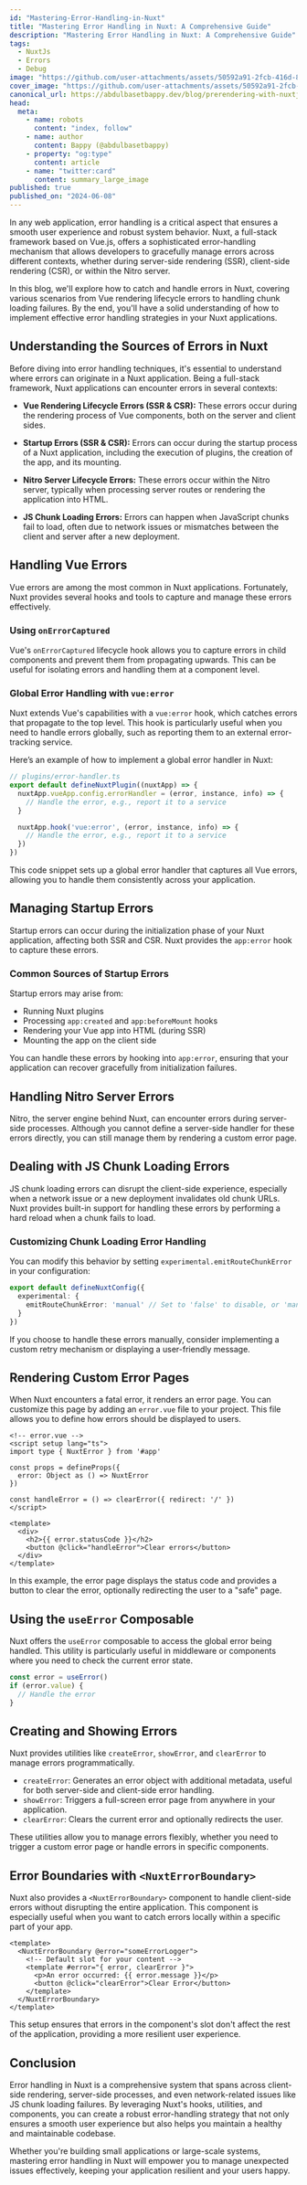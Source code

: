 ```yaml
---
id: "Mastering-Error-Handling-in-Nuxt"
title: "Mastering Error Handling in Nuxt: A Comprehensive Guide"
description: "Mastering Error Handling in Nuxt: A Comprehensive Guide"
tags:
  - NuxtJs
  - Errors
  - Debug
image: "https://github.com/user-attachments/assets/50592a91-2fcb-416d-86d3-aac6c104b1f8"
cover_image: "https://github.com/user-attachments/assets/50592a91-2fcb-416d-86d3-aac6c104b1f8"
canonical_url: https://abdulbasetbappy.dev/blog/prerendering-with-nuxtjs
head:
  meta:
    - name: robots
      content: "index, follow"
    - name: author
      content: Bappy (@abdulbasetbappy)
    - property: "og:type"
      content: article
    - name: "twitter:card"
      content: summary_large_image
published: true
published_on: "2024-06-08"
---
```

In any web application, error handling is a critical aspect that ensures a smooth user experience and robust system behavior. Nuxt, a full-stack framework based on Vue.js, offers a sophisticated error-handling mechanism that allows developers to gracefully manage errors across different contexts, whether during server-side rendering (SSR), client-side rendering (CSR), or within the Nitro server.

In this blog, we'll explore how to catch and handle errors in Nuxt, covering various scenarios from Vue rendering lifecycle errors to handling chunk loading failures. By the end, you'll have a solid understanding of how to implement effective error handling strategies in your Nuxt applications.

## Understanding the Sources of Errors in Nuxt

Before diving into error handling techniques, it's essential to understand where errors can originate in a Nuxt application. Being a full-stack framework, Nuxt applications can encounter errors in several contexts:

- **Vue Rendering Lifecycle Errors (SSR & CSR):** These errors occur during the rendering process of Vue components, both on the server and client sides.

- **Startup Errors (SSR & CSR):** Errors can occur during the startup process of a Nuxt application, including the execution of plugins, the creation of the app, and its mounting.

- **Nitro Server Lifecycle Errors:** These errors occur within the Nitro server, typically when processing server routes or rendering the application into HTML.

- **JS Chunk Loading Errors:** Errors can happen when JavaScript chunks fail to load, often due to network issues or mismatches between the client and server after a new deployment.


## Handling Vue Errors

Vue errors are among the most common in Nuxt applications. Fortunately, Nuxt provides several hooks and tools to capture and manage these errors effectively.

### Using `onErrorCaptured`

Vue's `onErrorCaptured` lifecycle hook allows you to capture errors in child components and prevent them from propagating upwards. This can be useful for isolating errors and handling them at a component level.

### Global Error Handling with `vue:error`

Nuxt extends Vue's capabilities with a `vue:error` hook, which catches errors that propagate to the top level. This hook is particularly useful when you need to handle errors globally, such as reporting them to an external error-tracking service.

Here’s an example of how to implement a global error handler in Nuxt:
```typescript
// plugins/error-handler.ts
export default defineNuxtPlugin((nuxtApp) => {
  nuxtApp.vueApp.config.errorHandler = (error, instance, info) => {
    // Handle the error, e.g., report it to a service
  }

  nuxtApp.hook('vue:error', (error, instance, info) => {
    // Handle the error, e.g., report it to a service
  })
})
```
This code snippet sets up a global error handler that captures all Vue errors, allowing you to handle them consistently across your application.


## Managing Startup Errors

Startup errors can occur during the initialization phase of your Nuxt application, affecting both SSR and CSR. Nuxt provides the `app:error` hook to capture these errors.

### Common Sources of Startup Errors
Startup errors may arise from:

- Running Nuxt plugins
- Processing `app:created` and `app:beforeMount` hooks
- Rendering your Vue app into HTML (during SSR)
- Mounting the app on the client side

You can handle these errors by hooking into `app:error`, ensuring that your application can recover gracefully from initialization failures.

## Handling Nitro Server Errors
Nitro, the server engine behind Nuxt, can encounter errors during server-side processes. Although you cannot define a server-side handler for these errors directly, you can still manage them by rendering a custom error page.


## Dealing with JS Chunk Loading Errors
JS chunk loading errors can disrupt the client-side experience, especially when a network issue or a new deployment invalidates old chunk URLs. Nuxt provides built-in support for handling these errors by performing a hard reload when a chunk fails to load.
### Customizing Chunk Loading Error Handling
You can modify this behavior by setting `experimental.emitRouteChunkError` in your configuration:
```typescript
export default defineNuxtConfig({
  experimental: {
    emitRouteChunkError: 'manual' // Set to 'false' to disable, or 'manual' to handle yourself
  }
})
```
If you choose to handle these errors manually, consider implementing a custom retry mechanism or displaying a user-friendly message.


## Rendering Custom Error Pages
When Nuxt encounters a fatal error, it renders an error page. You can customize this page by adding an `error.vue` file to your project. This file allows you to define how errors should be displayed to users.
```vue
<!-- error.vue -->
<script setup lang="ts">
import type { NuxtError } from '#app'

const props = defineProps({
  error: Object as () => NuxtError
})

const handleError = () => clearError({ redirect: '/' })
</script>

<template>
  <div>
    <h2>{{ error.statusCode }}</h2>
    <button @click="handleError">Clear errors</button>
  </div>
</template>
```
In this example, the error page displays the status code and provides a button to clear the error, optionally redirecting the user to a "safe" page.


## Using the `useError` Composable
Nuxt offers the `useError` composable to access the global error being handled. This utility is particularly useful in middleware or components where you need to check the current error state.
```typescript
const error = useError()
if (error.value) {
  // Handle the error
}
```


## Creating and Showing Errors
Nuxt provides utilities like `createError`, `showError`, and `clearError` to manage errors programmatically.

- `createError`: Generates an error object with additional metadata, useful for both server-side and client-side error handling.
- `showError`: Triggers a full-screen error page from anywhere in your application.
- `clearError`: Clears the current error and optionally redirects the user.

These utilities allow you to manage errors flexibly, whether you need to trigger a custom error page or handle errors in specific components.


## Error Boundaries with `<NuxtErrorBoundary>`
Nuxt also provides a `<NuxtErrorBoundary>` component to handle client-side errors without disrupting the entire application. This component is especially useful when you want to catch errors locally within a specific part of your app.
```vue
<template>
  <NuxtErrorBoundary @error="someErrorLogger">
    <!-- Default slot for your content -->
    <template #error="{ error, clearError }">
      <p>An error occurred: {{ error.message }}</p>
      <button @click="clearError">Clear Error</button>
    </template>
  </NuxtErrorBoundary>
</template>
```
This setup ensures that errors in the component's slot don't affect the rest of the application, providing a more resilient user experience.


## Conclusion

Error handling in Nuxt is a comprehensive system that spans across client-side rendering, server-side processes, and even network-related issues like JS chunk loading failures. By leveraging Nuxt's hooks, utilities, and components, you can create a robust error-handling strategy that not only ensures a smooth user experience but also helps you maintain a healthy and maintainable codebase.

Whether you're building small applications or large-scale systems, mastering error handling in Nuxt will empower you to manage unexpected issues effectively, keeping your application resilient and your users happy.